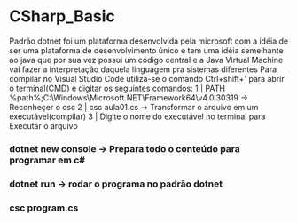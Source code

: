 # CSharp_Basic
Padrão dotnet foi um plataforma desenvolvida pela microsoft com a idéia de ser uma plataforma de desenvolvimento único e tem uma idéia semelhante ao java que por sua vez possui um código central e a Java Virtual Machine vai fazer a interpretação daquela linguagem pra sistemas diferentes
  Para compilar no Visual Studio Code utiliza-se o comando Ctrl+shift+' para abrir o terminal(CMD) e digitar os seguintes comandos:
1 | PATH %path%;C:\Windows\Microsoft.NET\Framework64\v4.0.30319 -> Reconheçer o csc
2 | csc aula01.cs -> Transformar o arquivo em um executável(compilar)
3 | Digite o nome do executável no terminal para Executar o arquivo


### dotnet new console -> Prepara todo o conteúdo para programar em c#
### dotnet run -> rodar o programa no padrão dotnet
### csc program.cs
